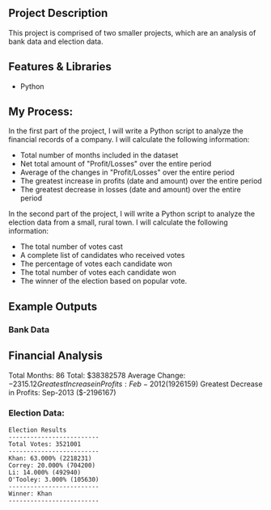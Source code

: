## Project Description

This project is comprised of two smaller projects, which are an analysis of bank data and election data.

## Features & Libraries
* Python

## My Process: 
In the first part of the project, I will write a Python script to analyze the financial records of a company. I will calculate the following information: 
* Total number of months included in the dataset
* Net total amount of "Profit/Losses" over the entire period
* Average of the changes in "Profit/Losses" over the entire period
* The greatest increase in profits (date and amount) over the entire period
* The greatest decrease in losses (date and amount) over the entire period

In the second part of the project, I will write a Python script to analyze the election data from a small, rural town. I will calculate the following information:
* The total number of votes cast
* A complete list of candidates who received votes
* The percentage of votes each candidate won
* The total number of votes each candidate won
* The winner of the election based on popular vote.

## Example Outputs 
### Bank Data
  Financial Analysis
  ----------------------------
  Total Months: 86
  Total: $38382578
  Average  Change: $-2315.12
  Greatest Increase in Profits: Feb-2012 ($1926159)
  Greatest Decrease in Profits: Sep-2013 ($-2196167)

### Election Data:
  ```text
  Election Results
  -------------------------
  Total Votes: 3521001
  -------------------------
  Khan: 63.000% (2218231)
  Correy: 20.000% (704200)
  Li: 14.000% (492940)
  O'Tooley: 3.000% (105630)
  -------------------------
  Winner: Khan
  -------------------------
  ```

